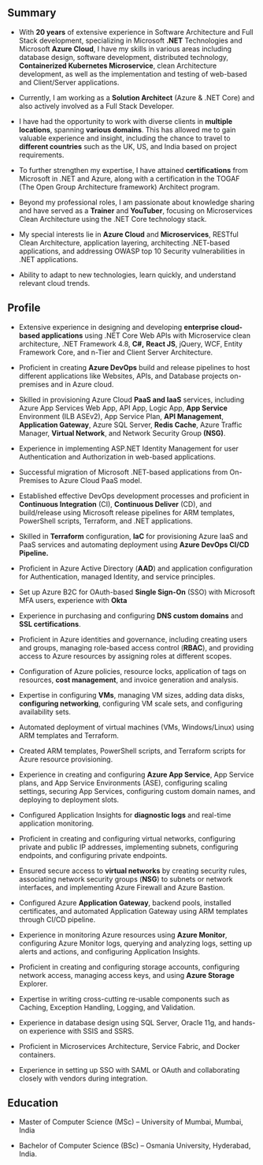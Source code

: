 ## Summary

- With **20 years** of extensive experience in Software Architecture and Full Stack development, specializing in Microsoft **.NET** Technologies and Microsoft **Azure Cloud**, I have my skills in various areas including database design, software development, distributed technology, **Containerized Kubernetes Microservice**, clean Architecture development, as well as the implementation and testing of web-based and Client/Server applications.

- Currently, I am working as a **Solution Architect** (Azure & .NET Core) and also actively involved as a Full Stack Developer.

- I have had the opportunity to work with diverse clients in **multiple locations**, spanning **various domains**. This has allowed me to gain valuable experience and insight, including the chance to travel to **different countries** such as the UK, US, and India based on project requirements.

- To further strengthen my expertise, I have attained **certifications** from Microsoft in .NET and Azure, along with a certification in the TOGAF (The Open Group Architecture framework) Architect program.

- Beyond my professional roles, I am passionate about knowledge sharing and have served as a **Trainer** and **YouTuber**, focusing on Microservices Clean Architecture using the .NET Core technology stack.

- My special interests lie in **Azure Cloud** and **Microservices**, RESTful Clean Architecture, application layering, architecting .NET-based applications, and addressing OWASP top 10 Security vulnerabilities in .NET applications.

- Ability to adapt to new technologies, learn quickly, and understand relevant cloud trends.

## Profile


- Extensive experience in designing and developing **enterprise cloud-based applications** using .NET Core Web APIs with Microservice clean architecture, .NET Framework 4.8, **C#,** **React JS**, jQuery, WCF, Entity Framework Core, and n-Tier and Client Server Architecture.

- Proficient in creating **Azure DevOps** build and release pipelines to host different applications like Websites, APIs, and Database projects on-premises and in Azure cloud.

- Skilled in provisioning Azure Cloud **PaaS and IaaS** services, including Azure App Services Web App, API App, Logic App, **App Service** Environment (ILB ASEv2), App Service Plan, **API Management**, **Application Gateway**, Azure SQL Server, **Redis Cache**, Azure Traffic Manager, **Virtual Network**, and Network Security Group **(NSG)**.

- Experience in implementing ASP.NET Identity Management for user Authentication and Authorization in web-based applications.

- Successful migration of Microsoft .NET-based applications from On-Premises to Azure Cloud PaaS model.

- Established effective DevOps development processes and proficient in **Continuous Integration** (CI), **Continuous Deliver** (CD), and build/release using Microsoft release pipelines for ARM templates, PowerShell scripts, Terraform, and .NET applications.

- Skilled in **Terraform** configuration, **IaC** for provisioning Azure IaaS and PaaS services and automating deployment using **Azure DevOps CI/CD Pipeline.**

- Proficient in Azure Active Directory (**AAD**) and application configuration for Authentication, managed Identity, and service principles.

- Set up Azure B2C for OAuth-based **Single Sign-On** (SSO) with Microsoft MFA users, experience with **Okta**
  
- Experience in purchasing and configuring **DNS custom domains** and **SSL certifications**.
  
- Proficient in Azure identities and governance, including creating users and groups, managing role-based access control (**RBAC**), and providing access to Azure resources by assigning roles at different scopes.
  
- Configuration of Azure policies, resource locks, application of tags on resources, **cost management**, and invoice generation and analysis.

- Expertise in configuring **VMs**, managing VM sizes, adding data disks, **configuring networking**, configuring VM scale sets, and configuring availability sets.
  
- Automated deployment of virtual machines (VMs, Windows/Linux) using ARM templates and Terraform.

- Created ARM templates, PowerShell scripts, and Terraform scripts for Azure resource provisioning.

- Experience in creating and configuring **Azure App Service**, App Service plans, and App Service Environments (ASE), configuring scaling settings, securing App Services, configuring custom domain names, and deploying to deployment slots.

- Configured Application Insights for **diagnostic logs** and real-time application monitoring.

- Proficient in creating and configuring virtual networks, configuring private and public IP addresses, implementing subnets, configuring endpoints, and configuring private endpoints.

- Ensured secure access to **virtual networks** by creating security rules, associating network security groups (**NSG**) to subnets or network interfaces, and implementing Azure Firewall and Azure Bastion.

- Configured Azure **Application Gateway**, backend pools, installed certificates, and automated Application Gateway using ARM templates through CI/CD pipeline.

- Experience in monitoring Azure resources using **Azure Monitor**, configuring Azure Monitor logs, querying and analyzing logs, setting up alerts and actions, and configuring Application Insights.

- Proficient in creating and configuring storage accounts, configuring network access, managing access keys, and using **Azure Storage** Explorer.

- Expertise in writing cross-cutting re-usable components such as Caching, Exception Handling, Logging, and Validation.

- Experience in database design using SQL Server, Oracle 11g, and hands-on experience with SSIS and SSRS.
  
- Proficient in Microservices Architecture, Service Fabric, and Docker containers.

- Experience in setting up SSO with SAML or OAuth and collaborating closely with vendors during integration.

## Education

- Master of Computer Science (MSc) – University of Mumbai, Mumbai, India

- Bachelor of Computer Science (BSc) – Osmania University, Hyderabad, India.
